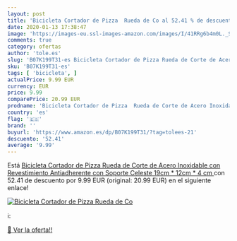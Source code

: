 ```yaml
---
layout: post
title: 'Bicicleta Cortador de Pizza  Rueda de Co al 52.41 % de descuento'
date: 2020-01-13 17:38:47
image: 'https://images-eu.ssl-images-amazon.com/images/I/41RRg6b4m0L._SL400_.jpg'
comments: true
category: ofertas
author: 'tole.es'
slug: 'B07K199T31-es Bicicleta Cortador de Pizza Rueda de Corte de Acero...'
sku: 'B07K199T31-es'
tags: [ 'bicicleta', ]
actualPrice: 9.99 EUR
currency: EUR
price: 9.99
comparePrice: 20.99 EUR
prodname: 'Bicicleta Cortador de Pizza  Rueda de Corte de Acero Inoxidable con Revestimiento Antiadherente con Soporte  Celeste 19cm * 12cm * 4 cm '
country: 'es'
flag: '🇪🇸'
brand: ''
buyurl: 'https://www.amazon.es/dp/B07K199T31/?tag=tolees-21'
descuento: '52.41'
average: '9.99'
---
```


Está [Bicicleta Cortador de Pizza  Rueda de Corte de Acero Inoxidable con Revestimiento Antiadherente con Soporte  Celeste 19cm * 12cm * 4 cm ](https://www.amazon.es/dp/B07K199T31/?tag=tolees-21) con 52.41 de descuento por 9.99 EUR (original: 20.99 EUR) en el siguiente enlace!

[![Bicicleta Cortador de Pizza  Rueda de Co](https://images-eu.ssl-images-amazon.com/images/I/41RRg6b4m0L._SL400_.jpg)](https://www.amazon.es/dp/B07K199T31/?tag=tolees-21)

ℹ️:


[🛒 Ver la oferta!!](https://www.amazon.es/dp/B07K199T31/?tag=tolees-21)
